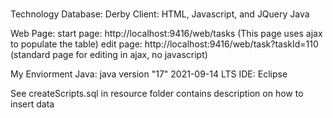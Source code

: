 #
Technology
  Database: Derby
  Client: HTML, Javascript, and JQuery
  Java

Web Page:
  start page:    http://localhost:9416/web/tasks  (This page uses ajax to populate the table)
  edit page:     http://localhost:9416/web/task?taskId=110  (standard page for editing in ajax, no javascript)

My Enviorment
  Java:  java version "17" 2021-09-14 LTS
  IDE: Eclipse

See createScripts.sql in resource folder contains description on how to insert data
